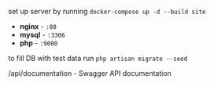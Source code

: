 set up server by running `docker-compose up -d --build site`

- **nginx** - `:80`
- **mysql** - `:3306`
- **php** - `:9000`

to fill DB with test data run `php artisan migrate --seed` 

/api/documentation - Swagger API documentation